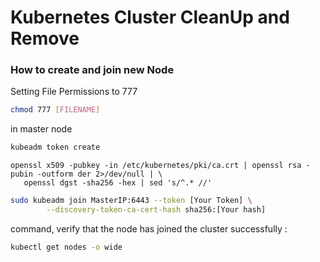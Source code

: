 # Kubernetes Cluster CleanUp and Remove 

### How to create and join new Node 
Setting File Permissions to 777  
```bash
chmod 777 [FILENAME]
```
in master node
```bash 
kubeadm token create 
```
```bah
openssl x509 -pubkey -in /etc/kubernetes/pki/ca.crt | openssl rsa -pubin -outform der 2>/dev/null | \
   openssl dgst -sha256 -hex | sed 's/^.* //'
``` 
```bash 
sudo kubeadm join MasterIP:6443 --token [Your Token] \
        --discovery-token-ca-cert-hash sha256:[Your hash] 
``` 

 command, verify that the node has joined the cluster successfully : 
 ```bash
kubectl get nodes -o wide
```
